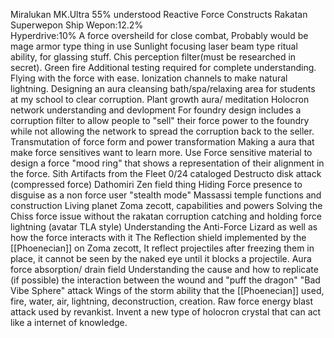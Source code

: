 Miralukan MK.Ultra 55% understood
Reactive Force Constructs
Rakatan Superwepon Ship
	Wepon:12.2%  
	Hyperdrive:10%
A force oversheild for close combat, Probably would be mage armor type thing in use
Sunlight focusing laser beam type ritual ability, for glassing stuff.
Chis perception filter(must be researched in secret).
Green fire Additional testing required for complete understanding.
Flying with the force with ease.
Ionization channels to make natural lightning.
Designing an aura cleansing bath/spa/relaxing area for students at my school to clear corruption.
Plant growth aura/ meditation
Holocron network understanding and devlopment
	For foundry design includes a corruption filter to allow people to "sell" their force power to the foundry while not allowing the network to spread the corruption back to the seller.
Transmutation of force form and power transformation
Making a aura that make force sensitives want to learn more.
Use Force sensitive material to design a force "mood ring" that shows a representation of their alignment in the force.
Sith Artifacts from the Fleet 
	0/24 cataloged
Destructo disk attack (compressed force)
Dathomiri Zen field thing
Hiding Force presence to disguise as a non force user "stealth mode"
Massassi temple functions and construction
Living planet Zoma zecott, capabilities and powers
Solving the Chiss force issue without the rakatan corruption
catching and holding force lightning (avatar TLA style)
Understanding the Anti-Force Lizard as well as how the force interacts with it
The Reflection shield implemented by the [[Phoenecian]] on Zoma zecott, 
	It reflect projectiles after freezing them in place, it cannot be seen by the naked eye until it blocks a projectile.
Aura force absorption/ drain field 
Understanding the cause and how to replicate (if possible) the interaction between the wound and "puff the dragon"
"Bad Vibe Sphere" attack
Wings of the storm ability that the [[Phoenecian]] used, 
	fire, water, air, lightning, deconstruction, creation.
Raw force energy blast attack used by revankist. 
Invent a new type of holocron crystal that can act like a internet of knowledge.
